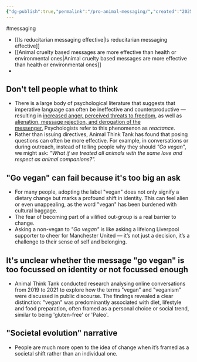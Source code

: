 ```yaml
---
{"dg-publish":true,"permalink":"/pro-animal-messaging/","created":"2025-02-26T10:15:14.072+00:00","updated":"2025-09-29T00:22:03.624+01:00"}
---
```


#messaging 

- [[Is reducitarian messaging effective\|Is reducitarian messaging effective]]
- [[Animal cruelty based messages are more effective than health or environmental ones\|Animal cruelty based messages are more effective than health or environmental ones]]
- 
## Don't tell people what to think
- There is a large body of psychological literature that suggests that imperative language can often be ineffective and counterproductive — resulting in [increased anger, perceived threats to freedom](https://journals.sagepub.com/doi/abs/10.1177/10755470241231289?journalCode=scxb), as well as [alienation, message rejection, and derogation of the messenger.](https://www.researchgate.net/publication/316329008_Persuasion_and_psychological_reactance_The_effects_of_explicit_high-controlling_language) Psychologists refer to this phenomenon as *reactance*.
- Rather than issuing directives, Animal Think Tank has found that posing questions can often be more effective. For example, in conversations or during outreach, instead of telling people why they should *"Go vegan*", we might ask: *"What if we treated all animals with the same love and respect as animal companions?".*

## "Go vegan" can fail because it's too big an ask
- For many people, adopting the label "vegan" does not only signify a dietary change but marks a profound shift in identity. This can feel alien or even unappealing, as the word "vegan" has been burdened with cultural baggage.
- The fear of becoming part of a vilified out-group is a real barrier to change.
- Asking a non-vegan to *"Go vegan"* is like asking a lifelong Liverpool supporter to cheer for Manchester United — it’s not just a decision, it’s a challenge to their sense of self and belonging.
## It's unclear whether the message "go vegan" is too focussed on identity or not focussed enough
- Animal Think Tank conducted research analysing online conversations from 2019 to 2021 to explore how the terms "vegan" and "veganism" were discussed in public discourse. The findings revealed a clear distinction: "vegan" was predominantly associated with diet, lifestyle and food preparation, often framed as a personal choice or social trend, similar to being 'gluten-free' or 'Paleo'.

## "Societal evolution" narrative
- People are much more open to the idea of change when it’s framed as a societal shift rather than an individual one.


